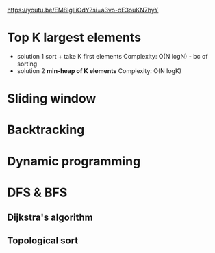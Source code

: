 https://youtu.be/EM8IgIIiOdY?si=a3vo-oE3ouKN7hyY
# Top K largest elements
- solution 1
sort + take K first elements
Complexity: O(N logN) - bc of sorting
- solution 2
**min-heap of K elements**
Complexity: O(N logK)

# Sliding window

# Backtracking

# Dynamic programming

# DFS & BFS

## Dijkstra's algorithm

## Topological sort